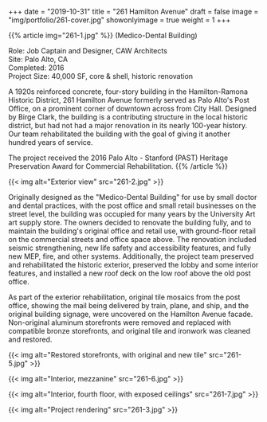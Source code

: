 +++
date = "2019-10-31"
title = "261 Hamilton Avenue"
draft = false
image = "img/portfolio/261-cover.jpg"
showonlyimage = true
weight = 1
+++

{{% article img="261-1.jpg" %}}
(Medico-Dental Building)

Role: Job Captain and Designer, CAW Architects   
Site: Palo Alto, CA  
Completed: 2016  
Project Size: 40,000 SF, core & shell, historic renovation  

A 1920s reinforced concrete, four-story building in the Hamilton-Ramona Historic District, 261 Hamilton Avenue formerly served as Palo Alto's Post Office, on a prominent corner of downtown across from City Hall.  Designed by Birge Clark, the building is a contributing structure in the local historic district, but had not had a major renovation in its nearly 100-year history.  Our team rehabilitated the building with the goal of giving it another hundred years of service.

The project received the 2016 Palo Alto - Stanford (PAST) Heritage Preservation Award for Commercial Rehabilitation.
{{% /article %}}

{{< img alt="Exterior view" src="261-2.jpg" >}}

Originally designed as the "Medico-Dental Building" for use by small doctor and dental practices, with the post office and small retail businesses on the street level, the building was occupied for many years by the University Art art supply store.  The owners decided to renovate the building fully, and to maintain the building's original office and retail use, with ground-floor retail on the commercial streets and office space above.  The renovation included seismic strengthening, new life safety and accessibility features, and fully new MEP, fire, and other systems.  Additionally, the project team preserved and rehabilitated the historic exterior, preserved the lobby and some interior features, and installed a new roof deck on the low roof above the old post office.

As part of the exterior rehabilitation, original tile mosaics from the post office, showing the mail being delivered by train, plane, and ship, and the original building signage, were uncovered on the Hamilton Avenue facade.  Non-original aluminum storefronts were removed and replaced with compatible bronze storefronts, and original tile and ironwork was cleaned and restored.

{{< img alt="Restored storefronts, with original and new tile" src="261-5.jpg" >}}

{{< img alt="Interior, mezzanine" src="261-6.jpg" >}}

{{< img alt="Interior, fourth floor, with exposed ceilings" src="261-7.jpg" >}}

{{< img alt="Project rendering" src="261-3.jpg" >}}
